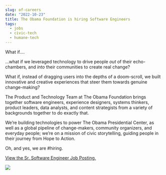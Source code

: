 ```yaml
---
slug: of-careers
date: "2022-10-23"
title: The Obama Foundation is hiring Software Engineers
tags:
  - jobs
  - civic-tech
  - humane-tech
---
```


What if....

...what if we leveraged technology to drive people _out_ of their echo-chambers, and _into_ their communities to create real change?

What if, instead of dragging users into the depths of a doom-scroll, we built innovative and creative experiences that steer them towards genuine change-making?

The Product and Technology Team at The Obama Foundation brings together software engineers, experience designers, systems thinkers, product leaders, data analysts, and content strategists from a variety of backgrounds together to do exactly that.

We’re building technologies to power The Obama Presidential Center, as well as a global pipeline of change-makers, community organizers, and everyday people; we’re on a mission of civic storytelling, guiding people in their journey from Hope to Action.

Oh, and yes,
we are #hiring.

<a href="https://www.obama.org/careers/listing/?gh_jid=6300088002"> View the Sr. Software Engineer Job Posting.</a>

<div class="flex w-full justify-center py-4">

<img class="w-1/2" src="/images/OF_logo.jpg" />
</div>

